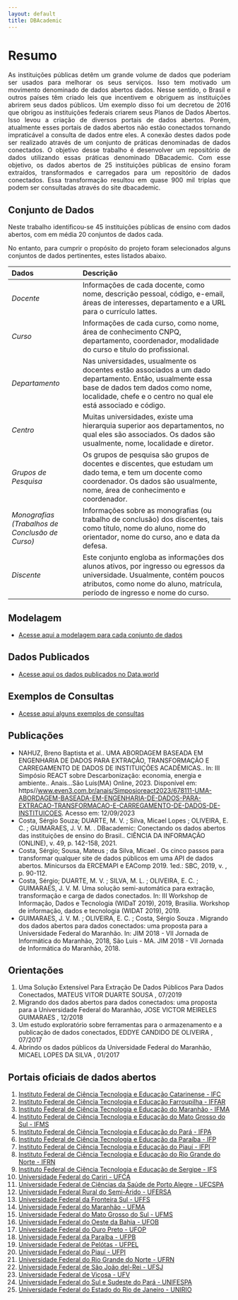```yaml
---
layout: default
title: DBAcademic
---
```


# Resumo

<div style="text-align: justify">
As instituições públicas detêm um grande volume de dados que poderiam ser usados para melhorar os seus serviços. Isso tem motivado um movimento denominado de dados abertos dados. Nesse sentido, o Brasil e outros países têm criado leis que incentivem e obriguem as instituições abrirem seus dados públicos. Um exemplo disso foi um decretou de 2016 que obrigou as instituições federais criarem seus Planos de Dados Abertos. Isso levou a criação de diversos portais de dados abertos. Porém, atualmente esses portais de dados abertos não estão conectados tornando impraticável a consulta de dados entre eles. A conexão destes dados pode ser realizado através de um conjunto de práticas denominadas de dados conectados. O objetivo desse trabalho é desenvolver um repositório de dados utilizando essas práticas denominado DBacademic. Com esse objetivo, os dados abertos de 25 instituições públicas de ensino foram extraídos, transformados e carregados para um repositório de dados conectados. Essa transformação resultou em quase 900 mil triplas que podem ser consultadas através do site dbacademic. 
</div>




## Conjunto de Dados

<div style="text-align: justify">
Neste trabalho identificou-se 45 instituições públicas de ensino com dados abertos, com em média 20 conjuntos de dados cada.

No entanto, para cumprir o propósito do projeto foram selecionados alguns conjuntos de dados pertinentes, estes listados abaixo. 
</div>


| Dados | Descrição |
| :------ | :------ |
| <i>Docente</i> | Informações de cada docente, como nome, descrição pessoal, código, e-email,  áreas de interesses, departamento e a URL para o currículo lattes. |
| <i>Curso</i> | Informações de cada curso, como nome,  área de conhecimento CNPQ, departamento, coordenador, modalidade do curso e título do profissional. |
| <i>Departamento</i> | Nas universidades, usualmente os docentes estão associados a um dado departamento. Então, usualmente essa base de dados tem dados como nome, localidade, chefe e o centro no qual ele está associado e código.|
| <i>Centro</i> | Muitas universidades, existe uma hierarquia superior aos departamentos, no qual eles são associados. Os dados são usualmente, nome, localidade e diretor. |
| <i>Grupos de Pesquisa</i> | Os grupos de pesquisa são grupos de docentes e discentes, que estudam um dado tema, e tem um docente como coordenador. Os dados são usualmente, nome, área de conhecimento e coordenador. |
| <i>Monografias (Trabalhos de Conclusão de Curso)</i> | Informações sobre as monografias (ou trabalho de conclusão) dos discentes, tais como  título, nome do aluno, nome do orientador, nome do curso, ano e data da defesa. |
| <i>Discente</i> | Este conjunto engloba as informações dos alunos ativos, por ingresso ou egressos da universidade. Usualmente, contém poucos atributos, como nome do aluno, matrícula, período de ingresso e nome do curso. |

## Modelagem

* [Acesse aqui a modelagem para cada conjunto de dados](modelagem)

## Dados Publicados

* [Acesse aqui os dados publicados no Data.world]((https://data.world/dbacademic/dbacademic))



## Exemplos de Consultas

* [Acesse aqui alguns exemplos de consultas](queryexamples)


## Publicações

- NAHUZ, Breno Baptista et al.. UMA ABORDAGEM BASEADA EM ENGENHARIA DE DADOS PARA EXTRAÇÃO, TRANSFORMAÇÃO E CARREGAMENTO DE DADOS DE INSTITUIÇÕES ACADÊMICAS.. In: III Simpósio REACT sobre Descarbonização: economia, energia e ambiente.. Anais...São Luís(MA) Online, 2023. Disponível em: https//www.even3.com.br/anais/Simposioreact2023/678111-UMA-ABORDAGEM-BASEADA-EM-ENGENHARIA-DE-DADOS-PARA-EXTRACAO-TRANSFORMACAO-E-CARREGAMENTO-DE-DADOS-DE-INSTITUICOES. Acesso em: 12/09/2023
- Costa, Sérgio Souza; DUARTE, M. V. ; Silva, Micael Lopes ; OLIVEIRA, E. C. ; GUIMARAES, J. V. M. . DBacademic: Conectando os dados abertos das instituições de ensino do Brasil.. CIÊNCIA DA INFORMAÇÃO (ONLINE), v. 49, p. 142-158, 2021.
- Costa, Sérgio; Sousa, Mateus ; da Silva, Micael . Os cinco passos para transformar qualquer site de dados públicos em uma API de dados abertos. Minicursos da ERCEMAPI e EAComp 2019. 1ed.: SBC, 2019, v. , p. 90-112.
- Costa, Sérgio; DUARTE, M. V. ; SILVA, M. L. ; OLIVEIRA, E. C. ; GUIMARAES, J. V. M. Uma solução semi-automática para extração, transformação e carga de dados conectados. In: III Workshop de Informação, Dados e Tecnologia (WIDaT 2019), 2019, Brasilia. Workshop de informação, dados e tecnologia (WIDAT 2019), 2019.
- GUIMARAES, J. V. M. ; OLIVEIRA, E. C. ; Costa, Sérgio Souza . Migrando dos dados abertos para dados conectados: uma proposta para a Universidade Federal do Maranhão. In: JIM 2018 - VII Jornada de Informática do Maranhão, 2018, São Luis - MA. JIM 2018 - VII Jornada de Informática do Maranhão, 2018.

## Orientações

1. Uma Solução Extensível Para Extração De Dados Públicos Para Dados Conectados, MATEUS VITOR DUARTE SOUSA , 07/2019
2. Migrando dos dados abertos para dados conectados: uma proposta para a Universidade Federal do Maranhão, JOSE VICTOR MEIRELES GUIMARAES , 12/2018
3. Um estudo exploratório sobre ferramentas para o armazenamento e a publicação de dados conectados, EDDYE CANDIDO DE OLIVEIRA , 07/2017
4. Abrindo os dados públicos da Universidade Federal do Maranhão, MICAEL LOPES DA SILVA , 01/2017



## Portais oficiais de dados abertos

1. [Instituto Federal de Ciência Tecnologia e Educação Catarinense - IFC](http://dadosabertos.ifc.edu.br/)
2. [Instituto Federal de Ciência Tecnologia e Educação Farroupilha - IFFAR](http://dadosabertos.ifc.edu.br/)
3. [Instituto Federal de Ciência Tecnologia e Educação do Maranhão - IFMA]()
4. [Instituto Federal de Ciência Tecnologia e Educação do Mato Grosso do Sul - IFMS](http://dados.ifms.edu.br/)
5. [Instituto Federal de Ciência Tecnologia e Educação do Pará - IFPA](http://pda.ifpa.edu.br/)
6. [Instituto Federal de Ciência Tecnologia e Educação da Paraíba - IFP](https://www.ifpb.edu.br/sic/acesso-a-informacao/dados-abertos)
7. [Instituto Federal de Ciência Tecnologia e Educação do Piauí - IFPI]()
8. [Instituto Federal de Ciência Tecnologia e Educação do Rio Grande do Norte - IFRN](https://dados.ifrn.edu.br/)
9. [Instituto Federal de Ciência Tecnologia e Educação de Sergipe - IFS](http://www.ifs.edu.br/pda)
10. [Universidade Federal do Cariri - UFCA](https://dados.ufca.edu.br)
11. [Universidade Federal de Ciências da Saúde de Porto Alegre - UFCSPA](https://dados.ufcspa.edu.br/)
12. [Universidade Federal Rural do Semi-Árido - UFERSA](http://dadosabertos.ufersa.edu.br/)
13. [Universidade Federal da Fronteira Sul - UFFS](https://dados.uffs.edu.br/)
14. [Universidade Federal do Maranhão - UFMA](http://dadosabertos.ufma.br/)
15. [Universidade Federal do Mato Grosso do Sul - UFMS](https://dadosabertos.ufms.br/)
16. [Universidade Federal do Oeste da Bahia - UFOB]()
17. [Universidade Federal do Ouro Preto - UFOP](http://dados.ufop.br/)
18. [Universidade Federal da Paraíba - UFPB](http://dadosabertos.ufpb.br/)
19. [Universidade Federal de Pelótas - UFPEL](http://dados.ufpel.edu.br/)
20. [Universidade Federal do Piauí - UFPI](https://dados.ufpi.br/)
21. [Universidade Federal do Rio Grande do Norte - UFRN](http://dados.ufrn.br/)
22. [Universidade Federal de São João del-Rei - UFSJ](http://dados.ufsj.edu.br)
23. [Universidade Federal de Viçosa - UFV](http://dados.ufv.br)
24. [Universidade Federal do Sul e Sudeste do Pará - UNIFESPA](http://ckan.unifesspa.edu.br/)
25. [Universidade Federal do Estado do Rio de Janeiro - UNIRIO](http://dados.unirio.br/)